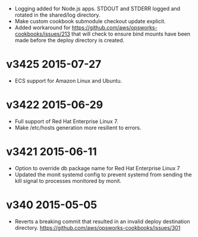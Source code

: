 - Logging added for Node.js apps. STDOUT and STDERR logged and rotated in the shared/log directory.
- Make custom cookbook submodule checkout update explicit.
- Added workaround for https://github.com/aws/opsworks-cookbooks/issues/213 that will check to ensure bind mounts have been made before the deploy directory is created.
# v3425 2015-07-27
- ECS support for Amazon Linux and Ubuntu.
# v3422 2015-06-29
- Full support of Red Hat Enterprise Linux 7.
- Make /etc/hosts generation more resilient to errors.
# v3421 2015-06-11
- Option to override db package name for Red Hat Enterprise Linux 7
- Updated the monit systemd config to prevent systemd from sending the kill signal to processes monitored by monit.
# v340 2015-05-05
- Reverts a breaking commit that resulted in an invalid deploy destination
directory. https://github.com/aws/opsworks-cookbooks/issues/301
